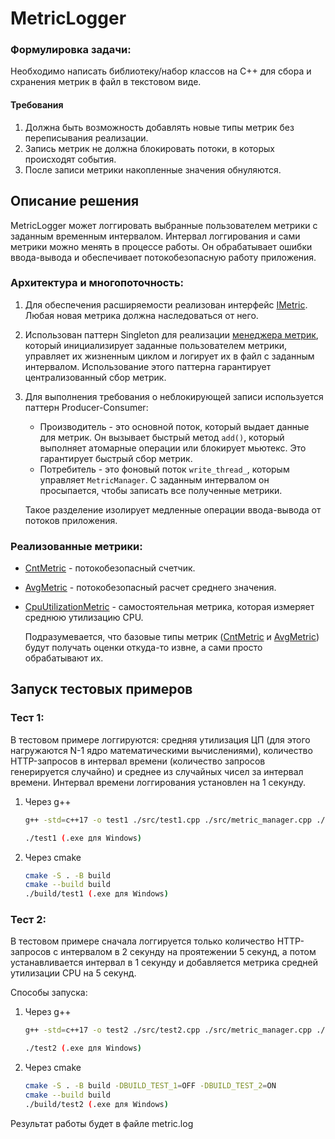 # MetricLogger

### Формулировка задачи:
Необходимо написать библиотеку/набор классов на C++ для сбора и схранения метрик в файл в текстовом виде.

#### Требования
1. Должна быть возможность добавлять новые типы метрик без переписывания реализации.
2. Запись метрик не должна блокировать потоки, в которых происходят события.
3. После записи метрики накопленные значения обнуляются.


## Описание решения

MetricLogger может логгировать выбранные пользователем метрики c заданным временным интервалом. Интервал логгирования и сами метрики можно менять в процессе работы. Он обрабатывает ошибки ввода-вывода и обеспечивает потокобезопасную работу приложения.

### Архитектура и многопоточность:
1. Для обеспечения расширяемости реализован интерфейс [IMetric](src/imetric.h). Любая новая метрика должна наследоваться от него.
2. Использован паттерн Singleton для реализации [менеджера метрик](src/metric_manager.h), который инициализирует заданные пользователем метрики, управляет их жизненным циклом и логирует их в файл с заданным интервалом. Использование этого паттерна гарантирует централизованный сбор метрик.
3. Для выполнения требования о неблокирующей записи используется паттерн Producer-Consumer:
    - Производитель - это основной поток, который выдает данные для метрик. Он вызывает быстрый метод `add()`, который выполняет атомарные операции или блокирует мьютекс. Это гарантирует быстрый сбор метрик.
    -  Потребитель - это фоновый поток `write_thread_`, которым управляет `MetricManager`. С заданным интервалом он просыпается, чтобы записать все полученные метрики.

    Такое разделение изолирует медленные операции ввода-вывода от потоков приложения.

### Реализованные метрики:
- [CntMetric](src/cnt_metric.h) - потокобезопасный счетчик.
- [AvgMetric](src/avg_metric.h) - потокобезопасный расчет среднего значения.
- [CpuUtilizationMetric](src/cpu_utilization_metric.h) - самостоятельная метрика, которая измеряет среднюю утилизацию CPU.

    Подразумевается, что базовые типы метрик ([CntMetric](src/cnt_metric.h) и [AvgMetric](src/avg_metric.h)) будут получать оценки откуда-то извне, а сами просто обрабатывают их.

## Запуск тестовых примеров

### Тест 1:
В тестовом примере логгируются: средняя утилизация ЦП (для этого нагружаются N-1 ядро математическими вычислениями), количество HTTP-запросов в интервал времени (количество запросов генерируется случайно) и среднее из случайных чисел за интервал времени. Интервал времени логгирования установлен на 1 секунду.
1. Через g++
    ```bash 
    g++ -std=c++17 -o test1 ./src/test1.cpp ./src/metric_manager.cpp ./src/cnt_metric.cpp ./src/avg_metric.cpp ./src/cpu_utilization_metric.cpp -pthread

    ./test1 (.exe для Windows)
    ```
2. Через cmake
    ```bash
    cmake -S . -B build
    cmake --build build
    ./build/test1 (.exe для Windows)
    ```

### Тест 2:
В тестовом примере сначала логгируется только количество HTTP-запросов с интервалом в 2 секунду на проятежении 5 секунд, а потом устанавливается интервал в 1 секунду и добавляется метрика средней утилизации CPU на 5 секунд.

Способы  запуска:
1. Через g++
    ```bash 
    g++ -std=c++17 -o test2 ./src/test2.cpp ./src/metric_manager.cpp ./src/cnt_metric.cpp ./src/avg_metric.cpp ./src/cpu_utilization_metric.cpp -pthread

    ./test2 (.exe для Windows)
    ```
2. Через cmake
    ```bash
    cmake -S . -B build -DBUILD_TEST_1=OFF -DBUILD_TEST_2=ON
    cmake --build build
    ./build/test2 (.exe для Windows)
    ```

Результат работы будет в файле metric.log

